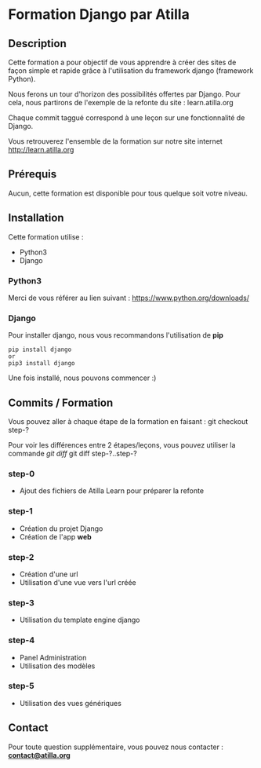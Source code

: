# Formation Django par Atilla


## Description

Cette formation a pour objectif de vous apprendre à créer des sites de façon simple et rapide grâce à l'utilisation du framework django (framework Python).

Nous ferons un tour d'horizon des possibilités offertes par Django. Pour cela, nous partirons de l'exemple de la refonte du site : learn.atilla.org


Chaque commit taggué correspond à une leçon sur une fonctionnalité de Django.

Vous retrouverez l'ensemble de la formation sur notre site internet http://learn.atilla.org


## Prérequis

Aucun, cette formation est disponible pour tous quelque soit votre niveau.


## Installation

Cette formation utilise :
- Python3
- Django


### Python3

Merci de vous référer au lien suivant : https://www.python.org/downloads/


### Django

Pour installer django, nous vous recommandons l'utilisation de **pip**

```
pip install django
or
pip3 install django
```

Une fois installé, nous pouvons commencer :)


## Commits / Formation

Vous pouvez aller à chaque étape de la formation en faisant :
    git checkout step-?


Pour voir les différences entre 2 étapes/leçons, vous pouvez utiliser la commande *git diff*
    git diff step-?..step-?


### step-0

- Ajout des fichiers de Atilla Learn pour préparer la refonte


### step-1

- Création du projet Django
- Création de l'app **web**


### step-2

- Création d'une url
- Utilisation d'une vue vers l'url créée


### step-3

- Utilisation du template engine django


### step-4

- Panel Administration
- Utilisation des modèles

### step-5

- Utilisation des vues génériques

## Contact

Pour toute question supplémentaire, vous pouvez nous contacter : **contact@atilla.org**

